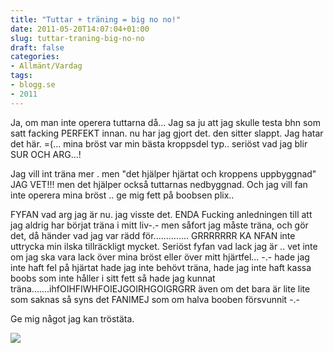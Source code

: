 ```yaml
---
title: "Tuttar + träning = big no no!"
date: 2011-05-20T14:07:04+01:00
slug: tuttar-traning-big-no-no
draft: false
categories:
- Allmänt/Vardag
tags:
- blogg.se
- 2011
---
```

Ja, om man inte operera tuttarna då... Jag sa ju att jag skulle testa bhn som satt facking PERFEKT innan. nu har jag gjort det. den sitter slappt. Jag hatar det här. =(... mina bröst var min bästa kroppsdel typ.. seriöst vad jag blir SUR OCH ARG...!  
  
Jag vill int träna mer . men "det hjälper hjärtat och kroppens uppbyggnad" JAG VET!!! men det hjälper också tuttarnas nedbyggnad. Och jag vill fan inte operera mina bröst .. ge mig fett på boobsen plix..  
  
  
FYFAN vad arg jag är nu. jag visste det. ENDA Fucking anledningen till att jag aldrig har börjat träna i mitt liv-.- men såfort jag måste träna, och gör det, då händer vad jag var rädd för.............. GRRRRRRR KA NFAN inte uttrycka min ilska tillräckligt mycket. Seriöst fyfan vad lack jag är .. vet inte om jag ska vara lack över mina bröst eller över mitt hjärtfel... -.- hade jag inte haft fel på hjärtat hade jag inte behövt träna, hade jag inte haft kassa boobs som inte håller i sitt fett så hade jag kunnat träna.......ihfOIHFIWHFOIEJGOIRHGOIGRGRR även om det bara är lite lite som saknas så syns det FANIMEJ som om halva booben försvunnit -.-  
  
  
Ge mig något jag kan tröstäta.  
  
![](/assets/images/blogg.se/candyman_148752064.jpg)